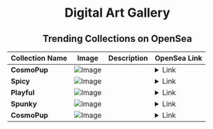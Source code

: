 <div align="center">

# Digital Art Gallery

## Trending Collections on OpenSea

| Collection Name                       | Image                                                                                     | Description                       | OpenSea Link                                                                                          |
|---------------------------------------|-------------------------------------------------------------------------------------------|-----------------------------------|--------------------------------------------------------------------------------------------------------|
| **CosmoPup** | ![Image](https://i.seadn.io/s/raw/files/56a7e07a8d94bc88ec650f29cdc3ec9d.jpg?w=500&auto=format?w=200&auto=format) |  | <details><summary>Link</summary>[CosmoPup](https://opensea.io/collection/cosmopup-1772)</details> |
| **Spicy** | ![Image](https://i.seadn.io/s/raw/files/b080eaa1f877a506a8563ff46f5b0a1d.jpg?w=500&auto=format?w=200&auto=format) |  | <details><summary>Link</summary>[Spicy](https://opensea.io/collection/spicy-1849)</details> |
| **Playful** | ![Image](https://i.seadn.io/s/raw/files/92e469e79fe05f3410aa9b92e2e0813e.jpg?w=500&auto=format?w=200&auto=format) |  | <details><summary>Link</summary>[Playful](https://opensea.io/collection/playful-1754)</details> |
| **Spunky** | ![Image](https://i.seadn.io/s/raw/files/35b16a5efc452ba3d9b476b21365f3e7.jpg?w=500&auto=format?w=200&auto=format) |  | <details><summary>Link</summary>[Spunky](https://opensea.io/collection/spunky-2857)</details> |
| **CosmoPup** | ![Image](https://i.seadn.io/s/raw/files/01c0e2c45e49e5a395521416945a110f.jpg?w=500&auto=format?w=200&auto=format) |  | <details><summary>Link</summary>[CosmoPup](https://opensea.io/collection/cosmopup-1771)</details> |

</div>